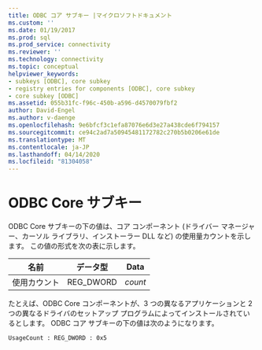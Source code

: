 ```yaml
---
title: ODBC コア サブキー |マイクロソフトドキュメント
ms.custom: ''
ms.date: 01/19/2017
ms.prod: sql
ms.prod_service: connectivity
ms.reviewer: ''
ms.technology: connectivity
ms.topic: conceptual
helpviewer_keywords:
- subkeys [ODBC], core subkey
- registry entries for components [ODBC], core subkey
- core subkey [ODBC]
ms.assetid: 055b31fc-f96c-450b-a596-d4570079fbf2
author: David-Engel
ms.author: v-daenge
ms.openlocfilehash: 9e6bfcf3c1efa87076e6d3e27a438cde6f794157
ms.sourcegitcommit: ce94c2ad7a50945481172782c270b5b0206e61de
ms.translationtype: MT
ms.contentlocale: ja-JP
ms.lasthandoff: 04/14/2020
ms.locfileid: "81304058"
---
```

# <a name="odbc-core-subkey"></a>ODBC Core サブキー
ODBC Core サブキーの下の値は、コア コンポーネント (ドライバー マネージャー、カーソル ライブラリ、インストーラー DLL など) の使用量カウントを示します。 この値の形式を次の表に示します。  
  
|名前|データ型|Data|  
|----------|---------------|----------|  
|使用カウント|REG_DWORD|*count*|  
  
 たとえば、ODBC Core コンポーネントが、3 つの異なるアプリケーションと 2 つの異なるドライバのセットアップ プログラムによってインストールされているとします。 ODBC コア サブキーの下の値は次のようになります。  
  
```  
UsageCount : REG_DWORD : 0x5  
```
